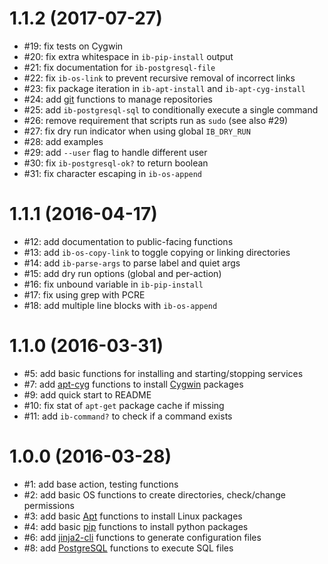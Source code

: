 # 1.1.2 (2017-07-27)
- #19: fix tests on Cygwin
- #20: fix extra whitespace in `ib-pip-install` output
- #21: fix documentation for `ib-postgresql-file`
- #22: fix `ib-os-link` to prevent recursive removal of incorrect links
- #23: fix package iteration in `ib-apt-install` and `ib-apt-cyg-install`
- #24: add [git] functions to manage repositories
- #25: add `ib-postgresql-sql` to conditionally execute a single command
- #26: remove requirement that scripts run as `sudo` (see also #29)
- #27: fix dry run indicator when using global `IB_DRY_RUN`
- #28: add examples
- #29: add `--user` flag to handle different user
- #30: fix `ib-postgresql-ok?` to return boolean
- #31: fix character escaping in `ib-os-append`

[git]: https://git-scm.com/

# 1.1.1 (2016-04-17)
- #12: add documentation to public-facing functions
- #13: add `ib-os-copy-link` to toggle copying or linking directories
- #14: add `ib-parse-args` to parse label and quiet args
- #15: add dry run options (global and per-action)
- #16: fix unbound variable in `ib-pip-install`
- #17: fix using grep with PCRE
- #18: add multiple line blocks with `ib-os-append`

# 1.1.0 (2016-03-31)
- #5: add basic functions for installing and starting/stopping services
- #7: add [apt-cyg] functions to install [Cygwin] packages
- #9: add quick start to README
- #10: fix stat of `apt-get` package cache if missing
- #11: add `ib-command?` to check if a command exists

[apt-cyg]: https://github.com/transcode-open/apt-cyg
[Cygwin]: https://cygwin.com

# 1.0.0 (2016-03-28)
- #1: add base action, testing functions
- #2: add basic OS functions to create directories, check/change permissions
- #3: add basic [Apt] functions to install Linux packages
- #4: add basic [pip] functions to install python packages
- #6: add [jinja2-cli] functions to generate configuration files
- #8: add [PostgreSQL] functions to execute SQL files

[Apt]: https://wiki.debian.org/Apt
[pip]: https://pip.pypa.io/en/stable/
[PostgreSQL]: http://www.postgresql.org/
[jinja2-cli]: https://github.com/mattrobenolt/jinja2-cli
